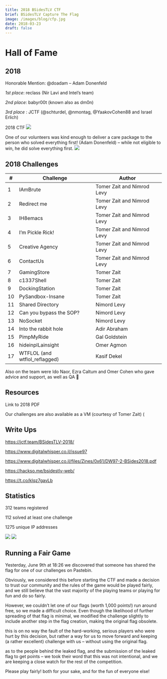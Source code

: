 ```yaml
---
title: 2018 BSidesTLV CTF
brief: BSidesTLV Capture The Flag
image: /images/blog/cfp.jpg
date: 2018-03-23
draft: false
---
```


# Hall of Fame

## 2018

Honorable Mention: @doadam – Adam Donenfeld

*1st place*: reclass (Nir Lavi and Intel’s team)

*2nd place*: babyr00t (known also as dm0n)

*3rd place* : JCTF (@schturdel, @nmontag, @YaakovCohen88 and Israel Erlich)

2018 CTF
![](https://lh6.googleusercontent.com/miI8hCrBGo30Ju1I7ohn5X_FP90o3OtcKHsK_EXzSfZr6L96oXR3vCT8-EN17-tWii6NEfOZAnmNmovyE3-m3ghaCLBz6B7S7UEsNop0ESlyPPdmqNMLR-neshnHC5WzqlxQCwaR)

One of our volunteers was kind enough to deliver a care package to the person who solved everything first! (Adam Donenfeld) – while not eligible to win, he did solve everything first.
![](https://lh4.googleusercontent.com/Qy1EPHMMwuxFbjYIbTm15fefnlJE1PXlv9B2Ef4OGzrDU5fTiFZtMTpbSrGp460ZRdxUshJtf6j4VKIUw63N3JdwTm_vIwK18_40ubv9mCCfDJkjFSvz7DaraSD2ouJn4XSt7fxp)

## 2018 Challenges
|#|Challenge|Author|
|---|---|---|
|1|IAmBrute|Tomer Zait and Nimrod Levy|
|2|Redirect me|Tomer Zait and Nimrod Levy|
|3|IH8emacs|Tomer Zait and Nimrod Levy|
|4|I’m Pickle Rick!|Tomer Zait and Nimrod Levy|
|5|Creative Agency|Tomer Zait and Nimrod Levy|
|6|ContactUs|Tomer Zait and Nimrod Levy|
|7|GamingStore|Tomer Zait|
|8|c1337Shell|Tomer Zait|
|9|DockingStation|Tomer Zait|
|10|PySandbox-Insane|Tomer Zait|
|11|Shared Directory|Nimord Levy|
|12|Can you bypass the SOP?|Nimord Levy|
|13|NoSocket|Nimord Levy|
|14|Into the rabbit hole|Adir Abraham|
|15|PimpMyRide|Gal Goldstein|
|16|hideinpILainsight|Omer Agmon|
|17|WTFLOL (and wtflol_reflagged)|Kasif Dekel|

Also on the team were Ido Naor, Ezra Caltum and Omer Cohen who gave advice and support, as well as QA 🙂

## Resources
Link to 2018 PDF

Our challenges are also available as a VM (courtesy of Tomer Zait) (

## Write Ups
https://jctf.team/BSidesTLV-2018/

https://www.digitalwhisper.co.il/issue97

https://www.digitalwhisper.co.il/files/Zines/0x61/DW97-2-BSides2018.pdf

https://hackso.me/bsidestlv-web/

https://t.co/klqz7gavLb

## Statistics
312 teams registered

112 solved at least one challenge

1275 unique IP addresses

![](https://lh5.googleusercontent.com/elmz6OSBa0_NfTPFqtmRpak5WpFtlUsf_SlTey8DYB89ClDYKEDqPyn_j6w-TNX85GofT6auLhCyRhgl-mEsOUQz0ODuKUrjll6sxA0Fe87OlW59HHUpCPqAKXlVhyyksR0gF-NE)
![](https://lh3.googleusercontent.com/cMIspxEWv5cHJ--M8lG0C0ewV2gq-1QOQlBmyW2pH4EYpVpY-mq-sfInj11Mn1b7CEKsKGiIGBWkgihe1sPGw5A7OGkDAMSPYERkVdzzceigXTvcF-Us6kzoCwbe9Tutpjh9Gs2I)

## Running a Fair Game
Yesterday, June 9th at 18:26 we discovered that someone has shared the flag for one of our challenges on Pastebin.

Obviously, we considered this before starting the CTF and made a decision to trust our community and the rules of the game would be played fairly, and we still believe that the vast majority of the playing teams or playing for fun and do so fairly.

However, we couldn’t let one of our flags (worth 1,000 points!) run around free, so we made a difficult choice. Even though the likelihood of further spreading of that flag is minimal, we modified the challenge slightly to include another step in the flag creation, making the original flag obsolete.

this is on no way the fault of the hard-working, serious players who were hurt by this decision, but rather a way for us to move forward and keeping (a rather excellent) challenge with us – without using the original flag.

as to the people behind the leaked flag, and the submission of the leaked flag to get points – we took their word that this was not intentional, and we are keeping a close watch for the rest of the competition.

Please play fairly! both for your sake, and for the fun of everyone else!
